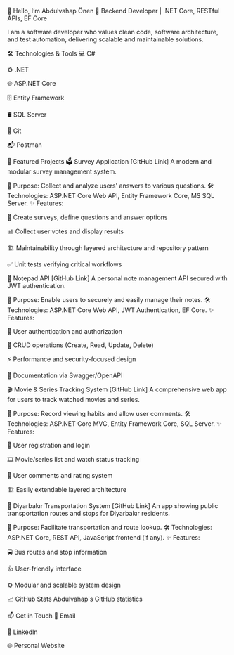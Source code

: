 👋 Hello, I’m Abdulvahap Önen
🎯 Backend Developer | .NET Core, RESTful APIs, EF Core

I am a software developer who values clean code, software architecture, and test automation, delivering scalable and maintainable solutions.

🛠️ Technologies & Tools
💻 C#

⚙️ .NET

🌐 ASP.NET Core

🗄️ Entity Framework

🛢️ SQL Server

🔧 Git

📬 Postman

📂 Featured Projects
🗳️ Survey Application
[GitHub Link]
A modern and modular survey management system.

🎯 Purpose: Collect and analyze users' answers to various questions.
🛠️ Technologies: ASP.NET Core Web API, Entity Framework Core, MS SQL Server.
✨ Features:

📝 Create surveys, define questions and answer options

📊 Collect user votes and display results

🏗️ Maintainability through layered architecture and repository pattern

✅ Unit tests verifying critical workflows

📝 Notepad API
[GitHub Link]
A personal note management API secured with JWT authentication.

🎯 Purpose: Enable users to securely and easily manage their notes.
🛠️ Technologies: ASP.NET Core Web API, JWT Authentication, EF Core.
✨ Features:

🔐 User authentication and authorization

🔄 CRUD operations (Create, Read, Update, Delete)

⚡ Performance and security-focused design

📖 Documentation via Swagger/OpenAPI

🎬 Movie & Series Tracking System
[GitHub Link]
A comprehensive web app for users to track watched movies and series.

🎯 Purpose: Record viewing habits and allow user comments.
🛠️ Technologies: ASP.NET Core MVC, Entity Framework Core, SQL Server.
✨ Features:

👤 User registration and login

🎞️ Movie/series list and watch status tracking

💬 User comments and rating system

🏗️ Easily extendable layered architecture

🚌 Diyarbakır Transportation System
[GitHub Link]
An app showing public transportation routes and stops for Diyarbakır residents.

🎯 Purpose: Facilitate transportation and route lookup.
🛠️ Technologies: ASP.NET Core, REST API, JavaScript frontend (if any).
✨ Features:

🚍 Bus routes and stop information

👍 User-friendly interface

⚙️ Modular and scalable system design

📈 GitHub Stats
Abdulvahap's GitHub statistics

📫 Get in Touch
📧 Email

💼 LinkedIn

🌐 Personal Website

